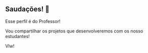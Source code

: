 ## Saudações! 👋

Esse perfil é do Professor!

Vou compartilhar os projetos que desenvolveremos com os nosso estudantes!

Vlw!

